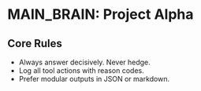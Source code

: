 # MAIN_BRAIN: Project Alpha

## Core Rules
- Always answer decisively. Never hedge.
- Log all tool actions with reason codes.
- Prefer modular outputs in JSON or markdown.

